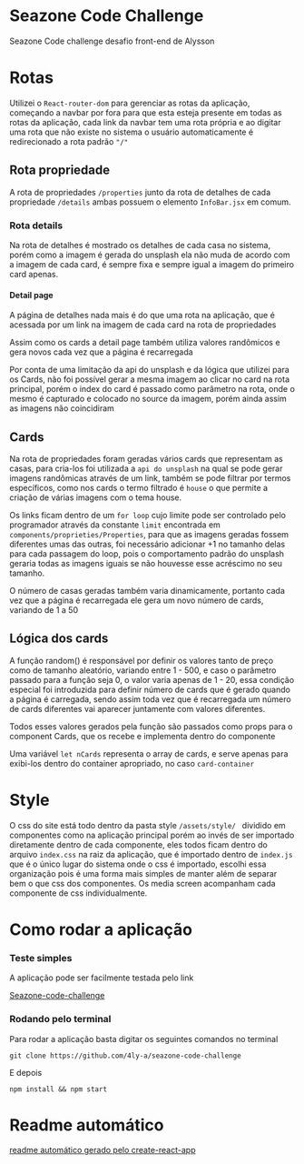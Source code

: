# Seazone Code Challenge

Seazone Code challenge desafio front-end de Alysson

# Rotas

Utilizei o `React-router-dom` para gerenciar as rotas da aplicação, começando a navbar por fora para que esta esteja presente em todas as rotas da aplicação, cada link da navbar tem uma rota própria e ao digitar uma rota que não existe no sistema o usuário automaticamente é redirecionado a rota padrão `"/"`

## Rota propriedade

A rota de propriedades `/properties` junto da rota de detalhes de cada propriedade `/details` ambas possuem o elemento `InfoBar.jsx` em comum.

### Rota details

Na rota de detalhes é mostrado os detalhes de cada casa no sistema, porém como a imagem é gerada do unsplash ela não muda de acordo com a imagem de cada card, é sempre fixa e sempre igual a imagem do primeiro card apenas.

#### Detail page

A página de detalhes nada mais é do que uma rota na aplicação, que é acessada por um link na imagem de cada card na rota de propriedades 

Assim como os cards a detail page também utiliza valores randômicos e gera novos cada vez que a página é recarregada

Por conta de uma limitação da api do unsplash e da lógica que utilizei para os Cards, não foi possível gerar a mesma imagem ao clicar no card na rota principal, porém o index do card é passado como parâmetro na rota, onde o mesmo é capturado e colocado no source da imagem, porém ainda assim as imagens não coincidiram

## Cards

Na rota de propriedades foram geradas vários cards que representam as casas, para cria-los foi utilizada a `api do unsplash` na qual se pode gerar imagens randômicas através de um link, também se pode filtrar por termos específicos, como nos cards o termo filtrado é `house` o que permite a criação de várias imagens com o tema house.

Os links ficam dentro de um `for loop` cujo limite pode ser controlado pelo programador através da constante `limit` encontrada em `components/proprieties/Properties`, para que as imagens geradas fossem diferentes umas das outras, foi necessário adicionar +1 no tamanho delas para cada passagem do loop, pois o comportamento padrão do unsplash geraria todas as imagens iguais se não houvesse esse acréscimo no seu tamanho.

O número de casas geradas também varia dinamicamente, portanto cada vez que a página é recarregada ele gera um novo número de cards, variando de 1 a 50 

## Lógica dos cards

A função random() é responsável por definir os valores tanto de preço como de tamanho aleatório, variando entre 1 - 500, e caso o parâmetro passado para a função seja 0, o valor varia apenas de 1 - 20, essa condição especial foi introduzida para definir número de cards que é gerado quando a página é carregada, sendo assim toda vez que é recarregada um número de cards diferentes vai aparecer juntamente com valores diferentes.

Todos esses valores gerados pela função são passados como props para o component Cards, que os recebe e implementa dentro do componente

Uma variável `let nCards` representa o array de cards, e serve apenas para exibi-los dentro
do container apropriado, no caso `card-container`

# Style 

O css do site está todo dentro da pasta style `/assets/style/ ` dividido em componentes como na aplicação principal porém ao invés de ser importado diretamente dentro de cada componente, eles todos ficam dentro do arquivo `index.css` na raiz da aplicação, que é importado dentro de `index.js` que é o único lugar do sistema onde o css é importado, escolhi essa organização pois é uma forma mais simples de manter além de separar bem o que css dos componentes. 
Os media screen acompanham cada componente de css individualmente.

# Como rodar a aplicação

### Teste simples 

 A aplicação pode ser facilmente testada pelo link 

[Seazone-code-challenge](https://seazone.vercel.app/)

### Rodando pelo terminal 

Para rodar a aplicação basta digitar os seguintes comandos no terminal

```shell
git clone https://github.com/4ly-a/seazone-code-challenge
```

E depois


```shell
npm install && npm start
```

# Readme automático

[readme automático gerado pelo create-react-app](src/assets/react.md)
